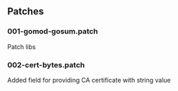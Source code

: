 ## Patches

### 001-gomod-gosum.patch

Patch libs

### 002-cert-bytes.patch

Added field for providing CA certificate with string value

